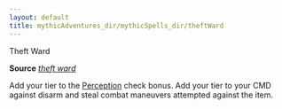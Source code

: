 ```yaml
---
layout: default
title: mythicAdventures_dir/mythicSpells_dir/theftWard
---
```

Theft Ward

**Source** [_theft ward_](../advancedRaceGuide_dir/featuredRaces_dir/tengus#_theft-ward)

Add your tier to the [Perception](../skills_dir/perception#_perception) check bonus. Add your tier to your CMD against disarm and steal combat maneuvers attempted against the item.


